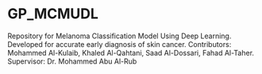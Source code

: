 # GP_MCMUDL
Repository for Melanoma Classification Model Using Deep Learning. Developed for accurate early diagnosis of skin cancer. Contributors: Mohammed Al-Kulaib, Khaled Al-Qahtani, Saad Al-Dossari, Fahad Al-Taher. Supervisor: Dr. Mohammed Abu Al-Rub
